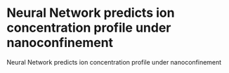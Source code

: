 # Neural Network predicts ion concentration profile under nanoconfinement
Neural Network predicts ion concentration profile under nanoconfinement
